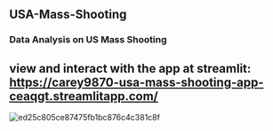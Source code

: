  ## USA-Mass-Shooting
 
 ### Data Analysis on US Mass Shooting
 
 ## view and interact with the app at streamlit: https://carey9870-usa-mass-shooting-app-ceaqgt.streamlitapp.com/
 
![ed25c805ce87475fb1bc876c4c381c8f](https://user-images.githubusercontent.com/100701309/190606302-62d8bf69-56a1-4284-a93e-f9c651789c0b.jpg)
